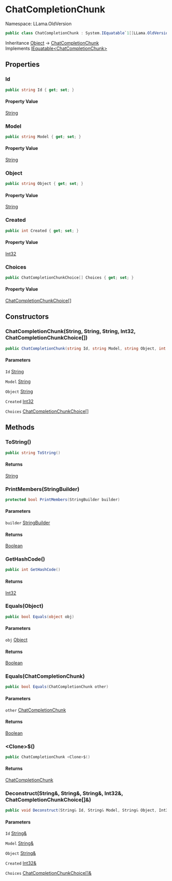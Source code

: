 # ChatCompletionChunk

Namespace: LLama.OldVersion

```csharp
public class ChatCompletionChunk : System.IEquatable`1[[LLama.OldVersion.ChatCompletionChunk, LLamaSharp, Version=0.4.0.0, Culture=neutral, PublicKeyToken=null]]
```

Inheritance [Object](https://docs.microsoft.com/en-us/dotnet/api/system.object) → [ChatCompletionChunk](./llama.oldversion.chatcompletionchunk.md)<br>
Implements [IEquatable&lt;ChatCompletionChunk&gt;](https://docs.microsoft.com/en-us/dotnet/api/system.iequatable-1)

## Properties

### **Id**

```csharp
public string Id { get; set; }
```

#### Property Value

[String](https://docs.microsoft.com/en-us/dotnet/api/system.string)<br>

### **Model**

```csharp
public string Model { get; set; }
```

#### Property Value

[String](https://docs.microsoft.com/en-us/dotnet/api/system.string)<br>

### **Object**

```csharp
public string Object { get; set; }
```

#### Property Value

[String](https://docs.microsoft.com/en-us/dotnet/api/system.string)<br>

### **Created**

```csharp
public int Created { get; set; }
```

#### Property Value

[Int32](https://docs.microsoft.com/en-us/dotnet/api/system.int32)<br>

### **Choices**

```csharp
public ChatCompletionChunkChoice[] Choices { get; set; }
```

#### Property Value

[ChatCompletionChunkChoice[]](./llama.oldversion.chatcompletionchunkchoice.md)<br>

## Constructors

### **ChatCompletionChunk(String, String, String, Int32, ChatCompletionChunkChoice[])**

```csharp
public ChatCompletionChunk(string Id, string Model, string Object, int Created, ChatCompletionChunkChoice[] Choices)
```

#### Parameters

`Id` [String](https://docs.microsoft.com/en-us/dotnet/api/system.string)<br>

`Model` [String](https://docs.microsoft.com/en-us/dotnet/api/system.string)<br>

`Object` [String](https://docs.microsoft.com/en-us/dotnet/api/system.string)<br>

`Created` [Int32](https://docs.microsoft.com/en-us/dotnet/api/system.int32)<br>

`Choices` [ChatCompletionChunkChoice[]](./llama.oldversion.chatcompletionchunkchoice.md)<br>

## Methods

### **ToString()**

```csharp
public string ToString()
```

#### Returns

[String](https://docs.microsoft.com/en-us/dotnet/api/system.string)<br>

### **PrintMembers(StringBuilder)**

```csharp
protected bool PrintMembers(StringBuilder builder)
```

#### Parameters

`builder` [StringBuilder](https://docs.microsoft.com/en-us/dotnet/api/system.text.stringbuilder)<br>

#### Returns

[Boolean](https://docs.microsoft.com/en-us/dotnet/api/system.boolean)<br>

### **GetHashCode()**

```csharp
public int GetHashCode()
```

#### Returns

[Int32](https://docs.microsoft.com/en-us/dotnet/api/system.int32)<br>

### **Equals(Object)**

```csharp
public bool Equals(object obj)
```

#### Parameters

`obj` [Object](https://docs.microsoft.com/en-us/dotnet/api/system.object)<br>

#### Returns

[Boolean](https://docs.microsoft.com/en-us/dotnet/api/system.boolean)<br>

### **Equals(ChatCompletionChunk)**

```csharp
public bool Equals(ChatCompletionChunk other)
```

#### Parameters

`other` [ChatCompletionChunk](./llama.oldversion.chatcompletionchunk.md)<br>

#### Returns

[Boolean](https://docs.microsoft.com/en-us/dotnet/api/system.boolean)<br>

### **&lt;Clone&gt;$()**

```csharp
public ChatCompletionChunk <Clone>$()
```

#### Returns

[ChatCompletionChunk](./llama.oldversion.chatcompletionchunk.md)<br>

### **Deconstruct(String&, String&, String&, Int32&, ChatCompletionChunkChoice[]&)**

```csharp
public void Deconstruct(String& Id, String& Model, String& Object, Int32& Created, ChatCompletionChunkChoice[]& Choices)
```

#### Parameters

`Id` [String&](https://docs.microsoft.com/en-us/dotnet/api/system.string&)<br>

`Model` [String&](https://docs.microsoft.com/en-us/dotnet/api/system.string&)<br>

`Object` [String&](https://docs.microsoft.com/en-us/dotnet/api/system.string&)<br>

`Created` [Int32&](https://docs.microsoft.com/en-us/dotnet/api/system.int32&)<br>

`Choices` [ChatCompletionChunkChoice[]&](./llama.oldversion.chatcompletionchunkchoice&.md)<br>
